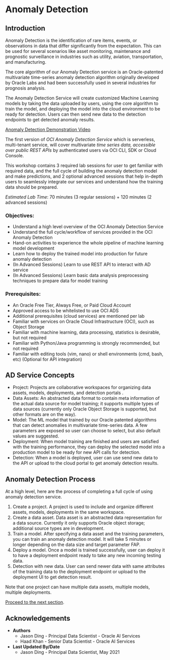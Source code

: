 # Anomaly Detection

## Introduction

Anomaly Detection is the identification of rare items, events, or observations in data that differ significantly from the expectation. This can be used for several scenarios like asset monitoring, maintenance and prognostic surveillance in industries such as utility, aviation, transportation, and manufacturing.

The core algorithm of our Anomaly Detection service is an Oracle-patented multivariate time-series anomaly detection algorithm originally developed by Oracle Labs and had been successfully used in several industries for prognosis analysis.

The Anomaly Detection Service will create customized Machine Learning models by taking the data uploaded by users, using the core algorithm to train the model, and deploying the model into the cloud environment to be ready for detection. Users can then send new data to the detection endpoints to get detected anomaly results.

[Anomaly Detection Demonstration Video](youtube:aL_05XKProc)

The first version of *OCI Anomaly Detection Service* which is serverless, multi-tenant service, will cover multivariate *time series data, accessible over public REST APIs* by authenticated users via OCI CLI, SDK or Cloud Console.

This workshop contains 3 required lab sessions for user to get familiar with required data, and the full cycle of building the anomaly detection model and make predictions, and 2 optional advanced sessions that help in-depth users to seamlessly integrate our services and understand how the training data should be prepared.

*Estimated Lab Time*: 70 minutes (3 regular sessions) + 120 minutes (2 advanced sessions)

### Objectives:

* Understand a high level overview of the OCI Anomaly Detection Service
* Understand the full cycle/workflow of services provided in the OCI Anomaly Detection
* Hand-on activities to experience the whole pipeline of machine learning model development
* Learn how to deploy the trained model into production for future anomaly detection
* (In Advanced Sessions) Learn to use REST API to interact with AD service
* (In Advanced Sessions) Learn basic data analysis preprocessing techniques to prepare data for model training

### Prerequisites:
* An Oracle Free Tier, Always Free, or Paid Cloud Account
* Approved access to be whitelisted to use OCI ADS
* Additional prerequisites (cloud services) are mentioned per lab
* Familiar with services on Oracle Cloud Infrastructure (OCI), such as Object Storage
* Familiar with machine learning, data processing, statistics is desirable, but not required
* Familiar with Python/Java programming is strongly recommended, but not required
* Familiar with editing tools (vim, nano) or shell environments (cmd, bash, etc) (Optional for API integration)

## AD Service Concepts
* Project: Projects are collaborative workspaces for organizing data assets, models, deployments, and detection portals .
* Data Assets: An abstracted data format to contain meta information of the actual data source for model training; it supports multiple types of data sources (currently only Oracle Object Storage is supported, but other formats are on the way).
* Model: The ML model that trained by our Oracle patented algorithms that can detect anomalies in multivariate time-series data. A few parameters are exposed so user can choose to select, but also default values are suggested.
* Deployment: When model training are finished and users are satisfied with the training performance, they can deploy the selected model into a production model to be ready for new API calls for detection.
* Detection: When a model is deployed, user can use send new data to the API or upload to the cloud portal to get anomaly detection results.

## Anomaly Detection Process

At a high level, here are the process of completing a full cycle of using anomaly detection service.

1. Create a project. A project is used to include and organize different assets, models, deployments in the same workspace.
2. Create a data asset. Data asset is an abstracted data representation for a data source. Currently it only supports Oracle object storage; additional source types are in development.
3. Train a model. After specifying a data asset and the training parameters, you can train an anomaly detection model. It will take 5 minutes or longer depending on the data size and target parameter FAP.
4. Deploy a model. Once a model is trained successfully, user can deploy it to have a deployment endpoint ready to take any new incoming testing data.
5. Detection with new data. User can send newer data with same attributes of the training data to the deployment endpoint or upload to the deployment UI to get detection result.

Note that one project can have multiple data assets, multiple models, multiple deployments.

[Proceed to the next section](#next).

## Acknowledgements
* **Authors**
    * Jason Ding - Principal Data Scientist - Oracle AI Services
    * Haad Khan - Senior Data Scientist - Oracle AI Services
* **Last Updated By/Date**
    * Jason Ding - Principal Data Scientist, May 2021
